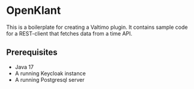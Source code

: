# OpenKlant
This is a boilerplate for creating a Valtimo plugin. 
It contains sample code for a REST-client that fetches data from a time API.

## Prerequisites
- Java 17
- A running Keycloak instance
- A running Postgresql server